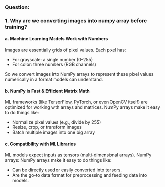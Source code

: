 ### Question: 

### 1. Why are we converting images into numpy array before training?
#### a. Machine Learning Models Work with Numbers
Images are essentially grids of pixel values. Each pixel has:
- For grayscale: a single number (0–255)
- For color: three numbers (RGB channels)

So we convert images into NumPy arrays to represent these pixel values numerically in a format models can understand.

#### b. NumPy is Fast & Efficient Matrix Math
ML frameworks (like TensorFlow, PyTorch, or even OpenCV itself) are optimized for working with arrays and matrices.
NumPy arrays make it easy to do things like:
- Normalize pixel values (e.g., divide by 255)
- Resize, crop, or transform images
- Batch multiple images into one big array

#### c. Compatibility with ML Libraries
ML models expect inputs as tensors (multi-dimensional arrays). NumPy arrays:
NumPy arrays make it easy to do things like:
- Can be directly used or easily converted into tensors.
- Are the go-to data format for preprocessing and feeding data into models.


